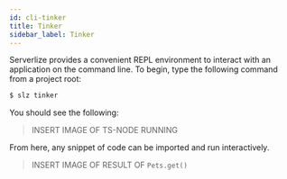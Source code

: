 ```yaml
---
id: cli-tinker
title: Tinker
sidebar_label: Tinker
---
```


Serverlize provides a convenient REPL environment to interact with an
application on the command line. To begin, type the following command from a
project root:

```bash
$ slz tinker
```

You should see the following:

> INSERT IMAGE OF TS-NODE RUNNING

From here, any snippet of code can be imported and run interactively.

> INSERT IMAGE OF RESULT OF `Pets.get()`

